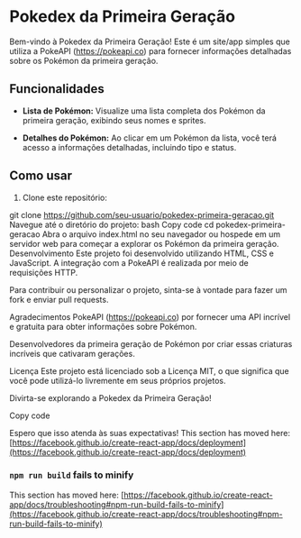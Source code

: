 # Pokedex da Primeira Geração

Bem-vindo à Pokedex da Primeira Geração! Este é um site/app simples que utiliza a PokeAPI (https://pokeapi.co) para fornecer informações detalhadas sobre os Pokémon da primeira geração.

## Funcionalidades

- **Lista de Pokémon:** Visualize uma lista completa dos Pokémon da primeira geração, exibindo seus nomes e sprites.

- **Detalhes do Pokémon:** Ao clicar em um Pokémon da lista, você terá acesso a informações detalhadas, incluindo tipo e status.

## Como usar

1. Clone este repositório:

git clone https://github.com/seu-usuario/pokedex-primeira-geracao.git
Navegue até o diretório do projeto:
bash
Copy code
cd pokedex-primeira-geracao
Abra o arquivo index.html no seu navegador ou hospede em um servidor web para começar a explorar os Pokémon da primeira geração.
Desenvolvimento
Este projeto foi desenvolvido utilizando HTML, CSS e JavaScript. A integração com a PokeAPI é realizada por meio de requisições HTTP.

Para contribuir ou personalizar o projeto, sinta-se à vontade para fazer um fork e enviar pull requests.

Agradecimentos
PokeAPI (https://pokeapi.co) por fornecer uma API incrível e gratuita para obter informações sobre Pokémon.

Desenvolvedores da primeira geração de Pokémon por criar essas criaturas incríveis que cativaram gerações.

Licença
Este projeto está licenciado sob a Licença MIT, o que significa que você pode utilizá-lo livremente em seus próprios projetos.

Divirta-se explorando a Pokedex da Primeira Geração!

Copy code

Espero que isso atenda às suas expectativas!
This section has moved here: [https://facebook.github.io/create-react-app/docs/deployment](https://facebook.github.io/create-react-app/docs/deployment)

### `npm run build` fails to minify

This section has moved here: [https://facebook.github.io/create-react-app/docs/troubleshooting#npm-run-build-fails-to-minify](https://facebook.github.io/create-react-app/docs/troubleshooting#npm-run-build-fails-to-minify)
